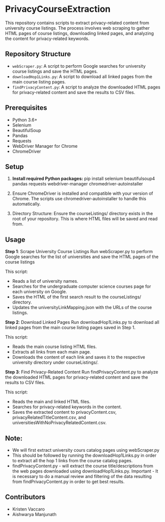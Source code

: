 # PrivacyCourseExtraction

This repository contains scripts to extract privacy-related content from university course listings. The process involves web scraping to gather HTML pages of course listings, downloading linked pages, and analyzing the content for privacy-related keywords.

## Repository Structure

- `webScraper.py`: A script to perform Google searches for university course listings and save the HTML pages.
- `downloadHop1Links.py`: A script to download all linked pages from the main course listing pages.
- `findPrivacyContent.py`: A script to analyze the downloaded HTML pages for privacy-related content and save the results to CSV files.

## Prerequisites

- Python 3.6+
- Selenium
- BeautifulSoup
- Pandas
- Requests
- WebDriver Manager for Chrome
- ChromeDriver

## Setup

1. **Install required Python packages:**
   pip install selenium beautifulsoup4 pandas requests webdriver-manager chromedriver-autoinstaller

2. Ensure ChromeDriver is installed and compatible with your version of Chrome.
The scripts use chromedriver-autoinstaller to handle this automatically.

3. Directory Structure:
Ensure the courseListings/ directory exists in the root of your repository. This is where HTML files will be saved and read from.


## Usage

**Step 1**: Scrape University Course Listings
Run webScraper.py to perform Google searches for the list of universities and save the HTML pages of the course listings

This script:
- Reads a list of university names.
- Searches for the undergraduate computer science courses page for each university on Google.
- Saves the HTML of the first search result to the courseListings/ directory.
- Updates the universityLinkMapping.json with the URLs of the course listings.


**Step 2**: Download Linked Pages
Run downloadHop1Links.py to download all linked pages from the main course listing pages saved in Step 1.

This script:
- Reads the main course listing HTML files.
- Extracts all links from each main page.
- Downloads the content of each link and saves it to the respective university directory under courseListings/.

**Step 3**: Find Privacy-Related Content
Run findPrivacyContent.py to analyze the downloaded HTML pages for privacy-related content and save the results to CSV files.


This script:
- Reads the main and linked HTML files.
- Searches for privacy-related keywords in the content.
- Saves the extracted content to privacyContent.csv, privacyRelatedTitleContent.csv, and universitiesWithNoPrivacyRelatedContent.csv.


## Note:

- We will first extract university cours catalog pages using webScraper.py
- This should be followed by running the downloadHop1Links.py in order to extract all the hop 1 links from the course catalog pages.
- findPrivacyContent.py - will extract the course title/descriptions from the web pages downloaded using downloadHop1Links.py. Important - It is necessary to do a manual review and filtering of the data resulting from findPrivacyContent.py in order to get best results.

## Contributors

- Kristen Vaccaro
- Aishwarya Manjunath